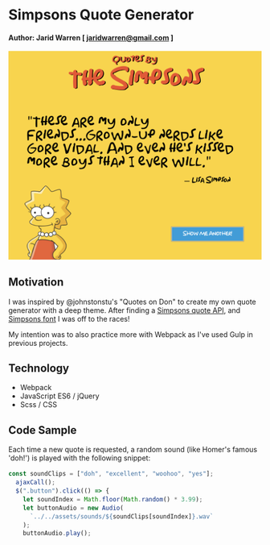 # Simpsons Quote Generator

#### Author: Jarid Warren [ <jaridwarren@gmail.com> ]

![alt-text](./assets/screenshot.png "Simpsons Quote Preview")

## Motivation

I was inspired by @johnstonstu's "Quotes on Don" to create my own quote generator with a deep theme. After finding a [Simpsons quote API](https://thesimpsonsquoteapi.glitch.me/), and [Simpsons font](http://www.dailyfreefonts.com/fonts/info/125-Simpsons.html) I was off to the races!

My intention was to also practice more with Webpack as I've used Gulp in previous projects.

## Technology

- Webpack
- JavaScript ES6 / jQuery
- Scss / CSS

## Code Sample

Each time a new quote is requested, a random sound (like Homer's famous 'doh!') is played with the following snippet:

```javascript
const soundClips = ["doh", "excellent", "woohoo", "yes"];
  ajaxCall();
  $(".button").click(() => {
    let soundIndex = Math.floor(Math.random() * 3.99);
    let buttonAudio = new Audio(
      `../../assets/sounds/${soundClips[soundIndex]}.wav`
    );
    buttonAudio.play();
```
